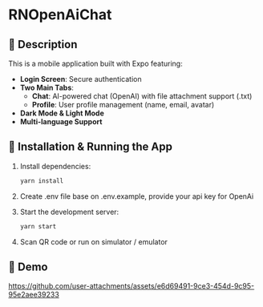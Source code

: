 # RNOpenAiChat

## 📌 Description

This is a mobile application built with Expo featuring:

- **Login Screen**: Secure authentication
- **Two Main Tabs**:
  - **Chat**: AI-powered chat (OpenAI) with file attachment support (.txt)
  - **Profile**: User profile management (name, email, avatar)
- **Dark Mode & Light Mode**
- **Multi-language Support**

## 🚀 Installation & Running the App

1. Install dependencies:

   ```sh
   yarn install
   ```

2. Create .env file base on .env.example, provide your api key for OpenAi

3. Start the development server:

   ```sh
   yarn start
   ```

4. Scan QR code or run on simulator / emulator

## 🎥 Demo

https://github.com/user-attachments/assets/e6d69491-9ce3-454d-9c95-95e2aee39233

